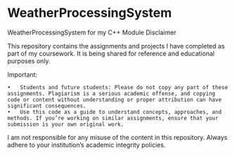 # WeatherProcessingSystem
WeatherProcessingSystem for my C++ Module
Disclaimer

This repository contains the assignments and projects I have completed as part of my coursework. It is being shared for reference and educational purposes only.

Important:

	•	Students and future students: Please do not copy any part of these assignments. Plagiarism is a serious academic offense, and copying code or content without understanding or proper attribution can have significant consequences.
	•	Use this code as a guide to understand concepts, approaches, and methods. If you’re working on similar assignments, ensure that your submission is your own original work.

I am not responsible for any misuse of the content in this repository. Always adhere to your institution’s academic integrity policies.
 

